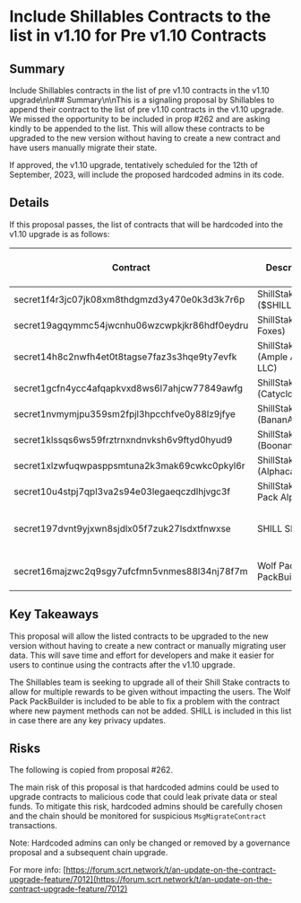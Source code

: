 # Include Shillables Contracts to the list in v1.10 for Pre v1.10 Contracts

## Summary

Include Shillables contracts in the list of pre v1.10 contracts in the v1.10 upgrade\n\n## Summary\n\nThis is a signaling proposal by Shillables to append their contract to the list of pre v1.10 contracts in the v1.10 upgrade. We missed the opportunity to be included in prop #262 and are asking kindly to be appended to the list. This will allow these contracts to be upgraded to the new version without having to create a new contract and have users manually migrate their state.

If approved, the v1.10 upgrade, tentatively scheduled for the 12th of September, 2023, will include the proposed hardcoded admins in its code.

## Details

If this proposal passes, the list of contracts that will be hardcoded into the v1.10 upgrade is as follows:

| Contract                                      | Description                   | TVL | Current code ID | Current source code | Reason for wanting to upgrade | New admin address                             | Admin account type |
| --------------------------------------------- | ----------------------------- | --- | --------------- | ------------------- | ----------------------------- | --------------------------------------------- | ------------------ |
| secret1f4r3jc07jk08xm8thdgmzd3y470e0k3d3k7r6p | ShillStake ($SHILL)           |     | 1004            |                     | Add multiple rewards          | secret1ght5566c9w3kdck90ywx9ky247nay98cc0qt0g | Shillables Team    |
| secret19agqymmc54jwcnhu06wzcwpkjkr86hdf0eydru | ShillStake (Sly Foxes)        |     | 1027            |                     | Add multiple rewards          | secret1ght5566c9w3kdck90ywx9ky247nay98cc0qt0g | Shillables Team    |
| secret14h8c2nwfh4et0t8tagse7faz3s3hqe9ty7evfk | ShillStake (Ample Agents LLC) |     | 1027            |                     | Add multiple rewards          | secret1ght5566c9w3kdck90ywx9ky247nay98cc0qt0g | Shillables Team    |
| secret1gcfn4ycc4afqapkvxd8ws6l7ahjcw77849awfg | ShillStake (Catyclops)        |     | 1027            |                     | Add multiple rewards          | secret1ght5566c9w3kdck90ywx9ky247nay98cc0qt0g | Shillables Team    |
| secret1nvmymjpu359sm2fpjl3hpcchfve0y88lz9jfye | ShillStake (BananAppeals)     |     | 1027            |                     | Add multiple rewards          | secret1ght5566c9w3kdck90ywx9ky247nay98cc0qt0g | Shillables Team    |
| secret1klssqs6ws59frztrnxndnvksh6v9ftyd0hyud9 | ShillStake (Boonanas)         |     | 1027            |                     | Add multiple rewards          | secret1ght5566c9w3kdck90ywx9ky247nay98cc0qt0g | Shillables Team    |
| secret1xlzwfuqwpasppsmtuna2k3mak69cwkc0pkyl6r | ShillStake (Alphacas)         |     | 1027            |                     | Add multiple rewards          | secret1ght5566c9w3kdck90ywx9ky247nay98cc0qt0g | Shillables Team    |
| secret10u4stpj7qpl3va2s94e03legaeqczdlhjvgc3f | ShillStake (Wolf Pack Alphas) |     | 1048            |                     | Add multiple rewards          | secret1ght5566c9w3kdck90ywx9ky247nay98cc0qt0g | Shillables Team    |
| secret197dvnt9yjxwn8sjdlx05f7zuk27lsdxtfnwxse | SHILL SNIP-25                 |     | 958             |                     | Add MetaMask permits & decoys | secret1ght5566c9w3kdck90ywx9ky247nay98cc0qt0g | Shillables Team    |
| secret16majzwc2q9sgy7ufcfmn5vnmes88l34nj78f7m | Wolf Pack PackBuilder         |     | 1019            |                     | Add/Remove payment methods    | secret1ght5566c9w3kdck90ywx9ky247nay98cc0qt0g | Shillables Team    |

## Key Takeaways

This proposal will allow the listed contracts to be upgraded to the new version without having to create a new contract or manually migrating user data. This will save time and effort for developers and make it easier for users to continue using the contracts after the v1.10 upgrade.

The Shillables team is seeking to upgrade all of their Shill Stake contracts to allow for multiple rewards to be given without impacting the users. The Wolf Pack PackBuilder is included to be able to fix a problem with the contract where new payment methods can not be added. SHILL is included in this list in case there are any key privacy updates.

## Risks

The following is copied from proposal #262.

The main risk of this proposal is that hardcoded admins could be used to upgrade contracts to malicious code that could leak private data or steal funds. To mitigate this risk, hardcoded admins should be carefully chosen and the chain should be monitored for suspicious `MsgMigrateContract` transactions.

Note: Hardcoded admins can only be changed or removed by a governance proposal and a subsequent chain upgrade.

For more info: [https://forum.scrt.network/t/an-update-on-the-contract-upgrade-feature/7012](https://forum.scrt.network/t/an-update-on-the-contract-upgrade-feature/7012)

